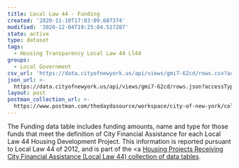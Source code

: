 ```yaml
---
title: Local Law 44 - Funding
created: '2020-11-10T17:03:09.687374'
modified: '2020-12-04T19:25:04.517287'
state: active
type: dataset
tags:
  - Housing Transparency Local Law 44 Ll44
groups:
  - Local Government
csv_url: 'https://data.cityofnewyork.us/api/views/gmi7-62cd/rows.csv?accessType=DOWNLOAD'
json_url: >-
  https://data.cityofnewyork.us/api/views/gmi7-62cd/rows.json?accessType=DOWNLOAD
layout: post
postman_collection_url: >-
  https://www.postman.com/thedaydasource/workspace/city-of-new-york/collection/15909983-bbb948b0-86b1-4d5b-98e4-50f21f858082
---
```

The Funding data table includes funding amounts, name and type for those funds that meet the definition of City Financial Assistance for each Local Law 44 Housing Development Project. This information is reported pursuant to Local Law 44 of 2012, and is part of the <a <a href='https://data.cityofnewyork.us/browse?Data-Collection_Data-Collection=HPD+Local+Law+44'>Housing Projects Receiving City Financial Assistance (Local Law 44) collection of data tables</a>.
